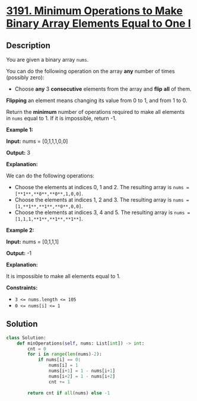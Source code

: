 # [3191. Minimum Operations to Make Binary Array Elements Equal to One I](https://leetcode.com/problems/minimum-operations-to-make-binary-array-elements-equal-to-one-i/description/?envType=daily-question&envId=2025-03-19)

## Description

You are given a binary array `nums`.

You can do the following operation on the array **any** number of times (possibly zero):

- Choose **any** 3 **consecutive** elements from the array and **flip** **all** of them.

**Flipping** an element means changing its value from 0 to 1, and from 1 to 0.

Return the **minimum** number of operations required to make all elements in `nums` equal to 1. If it is impossible, return -1.

**Example 1:**

**Input:** nums = [0,1,1,1,0,0]

**Output:** 3

**Explanation:**

We can do the following operations:

- Choose the elements at indices 0, 1 and 2. The resulting array is `nums = [**1**,**0**,**0**,1,0,0]`.
- Choose the elements at indices 1, 2 and 3. The resulting array is `nums = [1,**1**,**1**,**0**,0,0]`.
- Choose the elements at indices 3, 4 and 5. The resulting array is `nums = [1,1,1,**1**,**1**,**1**]`.

**Example 2:**

**Input:** nums = [0,1,1,1]

**Output:** -1

**Explanation:**

It is impossible to make all elements equal to 1.

**Constraints:**

- `3 <= nums.length <= 105`
- `0 <= nums[i] <= 1`

## Solution

```python
class Solution:
    def minOperations(self, nums: List[int]) -> int:
        cnt = 0
        for i in range(len(nums)-2):
            if nums[i] == 0:
                nums[i] = 1
                nums[i+1] = 1 - nums[i+1]
                nums[i+2] = 1 - nums[i+2]
                cnt += 1
        
        return cnt if all(nums) else -1
```


